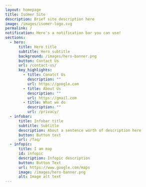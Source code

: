 ```yaml
---
layout: homepage
title: Isomer Site
description: Brief site description here
image: /images/isomer-logo.svg
permalink: /
notification: Here's a notification bar you can use!
sections:
  - hero:
      title: Hero title
      subtitle: Hero subtitle
      background: /images/hero-banner.png
      button: Contact Us
      url: /contact-us/
      key_highlights:
        - title: Conatct Us
          description: ""
          url: https://google.com
        - title: About Us
          description: ""
          url: https://gmail.com
        - title: What we do
          description: ""
          url: /privacy/
  - infobar:
      title: Infobar title
      subtitle: Subtitle
      description: About a sentence worth of description here
      button: Button text
      url: /faq/
  - infopic:
      title: I am map
      id: infopic
      description: Infopic description
      button: Button Text
      url: https://www.google.com/maps
      image: /images/hero-banner.png
      alt: Image alt text
---
```

